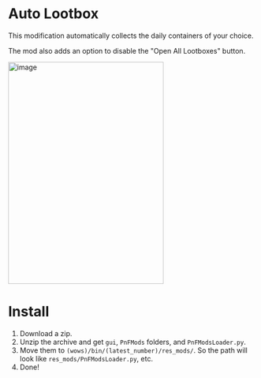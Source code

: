 # Auto Lootbox
This modification automatically collects the daily containers of your choice.

The mod also adds an option to disable the "Open All Lootboxes" button.

<img width="315" height="450" alt="image" src="https://github.com/user-attachments/assets/d10d82df-dfbf-471e-91d4-a270d19a2630" />


# Install
1. Download a zip.
2. Unzip the archive and get `gui`, `PnFMods` folders, and `PnFModsLoader.py`.
3. Move them to `(wows)/bin/(latest_number)/res_mods/`. So the path will look like `res_mods/PnFModsLoader.py`, etc.
4. Done!

